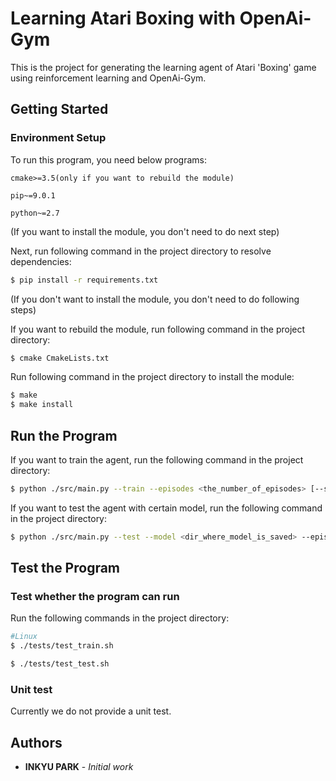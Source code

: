 # Learning Atari Boxing with OpenAi-Gym

This is the project for generating the learning agent of Atari 'Boxing' game using reinforcement learning and OpenAi-Gym.

## Getting Started

### Environment Setup

To run this program, you need below programs:

```
cmake>=3.5(only if you want to rebuild the module)

pip~=9.0.1

python~=2.7
```

(If you want to install the module, you don't need to do next step)

Next, run following command in the project directory to resolve dependencies:

```bash
$ pip install -r requirements.txt
```

(If you don't want to install the module, you don't need to do following steps)

If you want to rebuild the module, run following command in the project directory:

```bash
$ cmake CmakeLists.txt
```

Run following command in the project directory to install the module:

```bash
$ make
$ make install
```

## Run the Program

If you want to train the agent, run the following command in the project directory:

```bash
$ python ./src/main.py --train --episodes <the_number_of_episodes> [--save <dir_to_save_result>]
```

If you want to test the agent with certain model, run the following command in the project directory:

```bash
$ python ./src/main.py --test --model <dir_where_model_is_saved> --episodes <the_number_of_episodes> [--save <dir_to_save_result>]
```

## Test the Program

### Test whether the program can run

Run the following commands in the project directory:

```bash
#Linux
$ ./tests/test_train.sh

$ ./tests/test_test.sh
```

### Unit test

Currently we do not provide a unit test.

## Authors

* **INKYU PARK** - *Initial work*
